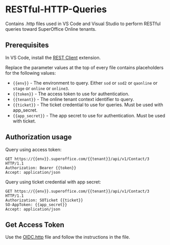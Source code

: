 # RESTful-HTTP-Queries

Contains .http files used in VS Code and Visual Studio to perform RESTful queries toward SuperOffice Online tenants.

## Prerequisites

In VS Code, install the [REST Client](https://marketplace.visualstudio.com/items?itemName=humao.rest-client) extension.

Replace the parameter values at the top of every file contains placeholders for the following values:

- `{{env}}` - The environment to query. Either `sod` or `sod2` or `qaonline` or `stage` or `online` or `online3`.
- `{{token}}` - The access token to use for authentication.
- `{{tenant}}` - The online tenant context identifier to query.
- `{{ticket}}` - The ticket credential to use for queries. Must be used with app_secret.
- `{{app_secret}}` - The app secret to use for authentication. Must be used with ticket.

## Authorization usage

Query using access token:

```http
GET https://{{env}}.superoffice.com/{{tenant}}/api/v1/Contact/3 HTTP/1.1
Authorization: Bearer {{token}}
Accept: application/json
```

Query using ticket credential with app secret:

```http
GET https://{{env}}.superoffice.com/{{tenant}}/api/v1/Contact/3 HTTP/1.1
Authorization: SOTicket {{ticket}}
SO-AppToken: {{app_secret}}
Accept: application/json
```

## Get Access Token

Use the [OIDC.http](./src/OIDC.http) file and follow the instructions in the file.

